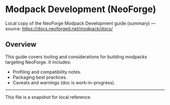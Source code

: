 # Modpack Development (NeoForge)

Local copy of the NeoForge Modpack Development guide (summary) — source: https://docs.neoforged.net/modpack/docs/

## Overview

This guide covers tooling and considerations for building modpacks targeting NeoForge. It includes:

- Profiling and compatibility notes.
- Packaging best practices.
- Caveats and warnings (doc is work-in-progress).

---

This file is a snapshot for local reference.